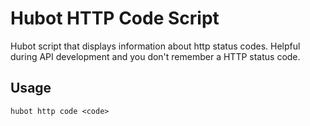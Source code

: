 Hubot HTTP Code Script
=============================

Hubot script that displays information about http status codes. Helpful during API development and you don't remember a HTTP status code.

Usage
-----
`hubot http code <code>`
